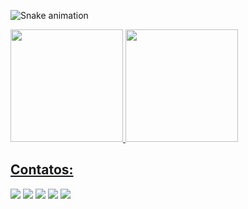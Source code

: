 ![Snake animation](https://github.com/dualsgo/dualsgo/blob/output/github-contribution-grid-snake.svg)



<div>
<a href="https://github.com/dualsgo">
<img height="180em" src="https://github-readme-stats.vercel.app/api/top-langs/?username=dualsgo&layout=compact&langs_count=7&theme=dracula"/>
<img height="180em" src="https://github-readme-stats.vercel.app/api?username=dualsgo&show_icons=true&theme=dracula&include_all_commits=true&count_private=true"/>
</div>

## Contatos:

<div>
<a href="https://www.youtube.com/channel/UCwSdyLm9Qtp8XzKhyGRJHaw" target="_blank"><img src="https://img.shields.io/badge/YouTube-FF0000?style=for-the-badge&logo=youtube&logoColor=white" target="_blank"></a>
<a href="https://instagram.com/maycondbds" target="_blank"><img src="https://img.shields.io/badge/-Instagram-%23E4405F?style=for-the-badge&logo=instagram&logoColor=white" target="_blank"></a>
<a href="https://www.twitch.tv/dualsgo" target="_blank"><img src="https://img.shields.io/badge/Twitch-9146FF?style=for-the-badge&logo=twitch&logoColor=white" target="_blank"></a>
<a href = "mailto:contatombds@gmail.com"><img src="https://img.shields.io/badge/Gmail-D14836?style=for-the-badge&logo=gmail&logoColor=white" target="_blank"></a>
<a href="https://www.linkedin.com/in/mdbsilva" target="_blank"><img src="https://img.shields.io/badge/-LinkedIn-%230077B5?style=for-the-badge&logo=linkedin&logoColor=white" target="_blank"></a>   
</div>
